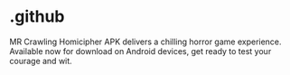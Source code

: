 # .github
MR Crawling Homicipher APK delivers a chilling horror game experience. Available now for download on Android devices, get ready to test your courage and wit.
